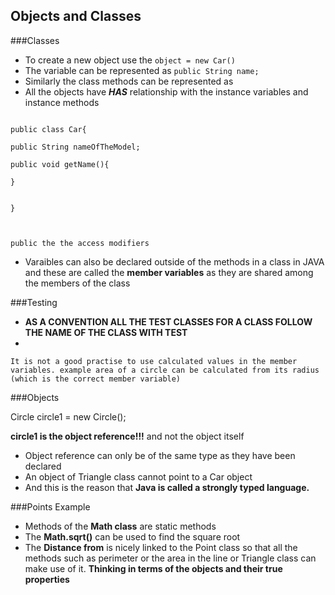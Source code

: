 ## Objects and Classes

###Classes

*  To create a new object use the `object = new Car()`
*  The variable can be represented as `public String name;`
*  Similarly the class methods can be represented as
*  All the objects have ***HAS*** relationship with the instance variables and instance methods

`````

public class Car{

public String nameOfTheModel;

public void getName(){

}


}



`````

`public the the access modifiers`

*  Varaibles can also be declared outside of the methods in a class in JAVA and these are called the **member variables** as they are shared among the members of the class



###Testing

*  **AS A CONVENTION ALL THE TEST CLASSES FOR A CLASS FOLLOW THE NAME OF THE CLASS WITH TEST**
*  



`It is not a good practise to use calculated values in the member variables. example area of a circle can be calculated from its radius (which is the correct member variable)`


###Objects

Circle circle1 = new Circle();

**circle1 is the object reference!!!** and not the object itself

*  Object reference can only be of the same type as they have been declared
*  An object of Triangle class cannot point to a Car object
*  And this is the reason that **Java is called a strongly typed language.**



###Points Example

*  Methods of the **Math class** are static methods 
*  The **Math.sqrt()** can be used to find the square root
*  The **Distance from** is nicely linked to the Point class so that all the methods such as perimeter or the area in the line or Triangle class can make use of it. **Thinking in terms of the objects and their true properties**






